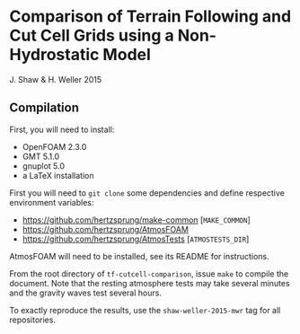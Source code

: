 # Comparison of Terrain Following and Cut Cell Grids using a Non-Hydrostatic Model
J. Shaw & H. Weller 2015

## Compilation
First, you will need to install:
- OpenFOAM 2.3.0
- GMT 5.1.0
- gnuplot 5.0
- a LaTeX installation

First you will need to `git clone` some dependencies and define respective environment variables:
- https://github.com/hertzsprung/make-common [`MAKE_COMMON`]
- https://github.com/hertzsprung/AtmosFOAM
- https://github.com/hertzsprung/AtmosTests [`ATMOSTESTS_DIR`]

AtmosFOAM will need to be installed, see its README for instructions.

From the root directory of `tf-cutcell-comparison`, issue `make` to compile the document.
Note that the resting atmosphere tests may take several minutes and the gravity waves test several hours.

To exactly reproduce the results, use the `shaw-weller-2015-mwr` tag for all repositories.
